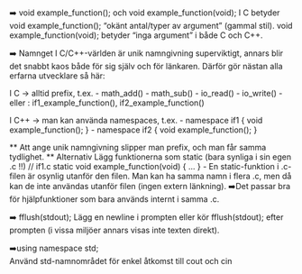 ➡️ void example_function(); och void example_function(void);
    I C betyder void example_function(); “okänt antal/typer av argument” (gammal stil).
    void example_function(void); betyder “inga argument” i både C och C++.

➡️ Namnget
    I C/C++-världen är unik namngivning superviktigt, annars blir det snabbt kaos både för sig själv och för länkaren. Därför gör nästan alla erfarna utvecklare så här:

I C → alltid prefix, t.ex.
    - math_add()
    - math_sub()
    - io_read()
    - io_write()
    - eller : if1_example_function(), if2_example_function()

I C++ → man kan använda namespaces, t.ex.
    - namespace if1 { void example_function(); }
    - namespace if2 { void example_function(); }

** Att ange unik namngivning slipper man prefix, och man får samma tydlighet.
** Alternativ
    Lägg funktionerna som static (bara synliga i sin egen .c !!)
    // if1.c
    static void example_function(void) { ... }
    - En static-funktion i .c-filen är osynlig utanför den filen.
    Man kan ha samma namn i flera .c, men då kan de inte användas utanför filen (ingen extern länkning).
    ➡️Det passar bra för hjälpfunktioner som bara används internt i samma .c.

➡️ fflush(stdout);
    Lägg en newline i prompten eller kör fflush(stdout); efter prompten 
    (i vissa miljöer annars visas inte texten direkt).
    
➡️using namespace std;  
    Använd std-namnområdet för enkel åtkomst till cout och cin

